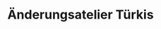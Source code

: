 ---
title: "Änderungsatelier Türkis"
url: /obernburg-am-main/aenderungsatelier-tuerkis/
shop: Schneiderei
---